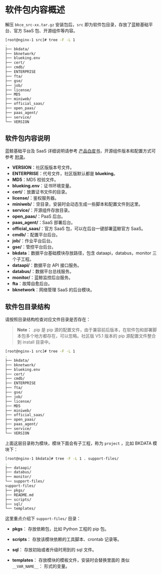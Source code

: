# 软件包内容概述

解压 `bkce_src-xx.tar.gz` 安装包后，`src` 即为软件包目录，存放了蓝鲸基础平台、官方 SaaS 包、开源组件等内容。

```bash
[root@nginx-1 src]# tree -F -L 1
.
├── bkdata/
├── bknetwork/
├── blueking.env
├── cert/
├── cmdb/
├── ENTERPRISE
├── fta/
├── gse/
├── job/
├── license/
├── MD5
├── miniweb/
├── official_saas/
├── open_paas/
├── paas_agent/
├── service/
└── VERSION
```

## 软件包内容说明

蓝鲸基础平台及 SaaS 详细说明请参考 [产品白皮书](https://bk.tencent.com/docs/)，开源组件版本和配置方式可参考 [附录](../../附录/开源组件版本/version.md)。

- **VERSION**：社区版版本号文件。
- **ENTERPRISE**：代号文件，社区版默认都是 **blueking**。
- **MD5**：MD5 校验文件。
- **blueking.env**：证书环境变量。
- **cert/**：放置证书文件的目录。
- **license/**：鉴权服务器。
- **miniweb/**：空目录，安装时会动态生成一些脚本和配置文件到这里。
- **service/**：开源组件存放目录。
- **open_paas/**：PaaS 后台。
- **paas_agent/**：SaaS 部署后台。
- **official_saas/**：官方 SaaS 包，可以在后台一键部署蓝鲸官方 SaaS。
- **cmdb/**：配置平台后台。
- **job/**：作业平台后台。
- **gse/**：管控平台后台。
- **bkdata**：数据平台基础模块存放路径，包含 dataapi，databus，monitor 三个子工程。
- **dataapi/**：数据平台 API 接口服务。
- **databus/**：数据平台总线服务。
- **monitor/**：蓝鲸监控后台服务。
- **fta**：故障自愈后台。
- **bknetwork**：网络管理 SaaS 的后台模块。


## 软件包目录结构

请按照目录结构检查对应文件目录是否存在：

> **Note：** .pip 是 pip 源的配置文件，由于兼容前后版本，在软件包和部署脚本包多个地方都存在，可以忽略。社区版 V5.1 版本的 pip 源配置文件整合到 install 目录中。

```bash
[root@nginx-1 src]# tree -F -L 1
.
├── bkdata/
├── bknetwork/
├── blueking.env
├── cert/
├── cmdb/
├── ENTERPRISE
├── fta/
├── gse/
├── job/
├── license/
├── MD5
├── miniweb/
├── official_saas/
├── open_paas/
├── paas_agent/
├── service/
└── VERSION
```

上面这层目录称为模块，模块下面会有子工程，称为 `project` ，比如 BKDATA 模块下：

```bash
[root@nginx-1 bkdata]# tree -F -L 1 . support-files/
.
├── dataapi/
├── databus/
├── monitor/
└── support-files/
support-files/
├── pkgs/
├── README.md
├── scripts/
├── sql/
└── templates/
```

这里重点介绍下 `support-files/` 目录：

- **pkgs**： 存放依赖包，比如 Python 工程的 pip 包。

- **scripts**： 存放该模块依赖的工具脚本、crontab 记录等。

- **sql**： 存放初始或者升级时用到的 sql 文件。

- **templates**： 存放模块的模板文件，安装时会替换里面的 类似 `__VAR_NAME__`： 形式的变量。
